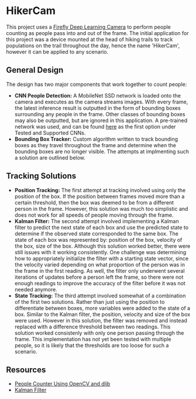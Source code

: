 # HikerCam

This project uses a [Firefly Deep Learning Camera](https://www.flir.ca/products/firefly-dl/) to perform people counting as people pass into and out of the frame. The initial application for this project was a device mounted at the head of hiking trails to track populations on the trail throughout the day, hence the name 'HikerCam', however it can be applied to any scenario. 

## General Design
The design has two major components that work together to count people:
* **CNN People Detection:** A MobileNet SSD network is loaded onto the camera and executes as the camera streams images. With every frame, the latest inference result is outputted in the form of bounding boxes surrounding any people in the frame. Other classes of bounding boxes may also be outputted, but are ignored in this application. A pre-trained network was used, and can be found [here](https://www.flir.ca/support-center/iis/machine-vision/application-note/neural-networks-supported-by-the-firefly-dl/) as the first option under Tested and Supported CNNs. 
* **Bounding Box Tracker:** Custom algorithm written to track bounding boxes as they travel throughout the frame and determine when the bounding boxes are no longer visible. The attempts at implmenting such a solution are outlined below.

## Tracking Solutions
* **Position Tracking:** The first attempt at tracking involved using only the position of the box. If the position between frames moved more than a certain threshold, then the box was deemed to be from a different person in the frame. However, this solution was much too simplistic and does not work for all speeds of people moving through the frame.
* **Kalman Filter:** The second attempt involved implementing a Kalman filter to predict the next state of each box and use the predicted state to determine if the observed state corresponded to the same box. The state of each box was represented by: position of the box, velocity of the box, size of the box. Although this solution worked better, there were still issues with it working consistently. One challenge was determining how to appropriately initialize the filter with a starting state vector, since the velocity varied depending on what proportion of the person was in the frame in the first reading. As well, the filter only underwent several iterations of updates before a person left the frame, so there were not enough readings to improve the accuracy of the filter before it was not needed anymore.
* **State Tracking:** The third attempt involved somewhat of a combination of the first two solutions. Rather than just using the position to differentiate between boxes, more variables were added to the state of a box. Similar to the Kalman filter, the position, velocity and size of the box were used. However in this solution, the filter was removed and instead replaced with a difference threshold between two readings. This solution worked consistenly with only one person passing through the frame. This implementation has not yet been tested with multiple people, so it is likely that the thresholds are too loose for such a scenario.

## Resources
* [People Counter Using OpenCV and dlib](https://www.pyimagesearch.com/2018/08/13/opencv-people-counter/)
* [Kalman Filter](https://www.bzarg.com/p/how-a-kalman-filter-works-in-pictures/)
